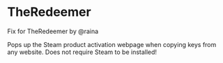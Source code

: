 # TheRedeemer
Fix for TheRedeemer by @raina

Pops up the Steam product activation webpage when copying keys from any website. 
Does not require Steam to be installed!
